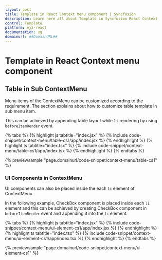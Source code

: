```yaml
---
layout: post
title: Template in React Context menu component | Syncfusion
description: Learn here all about Template in Syncfusion React Context menu component of Syncfusion Essential JS 2 and more.
control: Template 
platform: ej2-react
documentation: ug
domainurl: ##DomainURL##
---
```


# Template in React Context menu component

## Table in Sub ContextMenu

Menu items of the ContextMenu can be customized according to the requirement. The section explains about how to customize table template in sub menu item.

This can be achieved by appending table layout while `li` rendering by using `beforeItemRender` event.

{% tabs %}
{% highlight js tabtitle="index.jsx" %}
{% include code-snippet/context-menu/table-cs1/app/index.jsx %}
{% endhighlight %}
{% highlight ts tabtitle="index.tsx" %}
{% include code-snippet/context-menu/table-cs1/app/index.tsx %}
{% endhighlight %}
{% endtabs %}

 {% previewsample "page.domainurl/code-snippet/context-menu/table-cs1" %}

### UI Components in ContextMenu

UI components can also be placed inside the each `li` element of ContextMenu.

In the following example, CheckBox component is placed inside each `li` element and this can be achieved by creating CheckBox component in `beforeItemRender` event and appending it into the `li` element.

{% tabs %}
{% highlight js tabtitle="index.jsx" %}
{% include code-snippet/context-menu/ui-element-cs1/app/index.jsx %}
{% endhighlight %}
{% highlight ts tabtitle="index.tsx" %}
{% include code-snippet/context-menu/ui-element-cs1/app/index.tsx %}
{% endhighlight %}
{% endtabs %}

 {% previewsample "page.domainurl/code-snippet/context-menu/ui-element-cs1" %}
